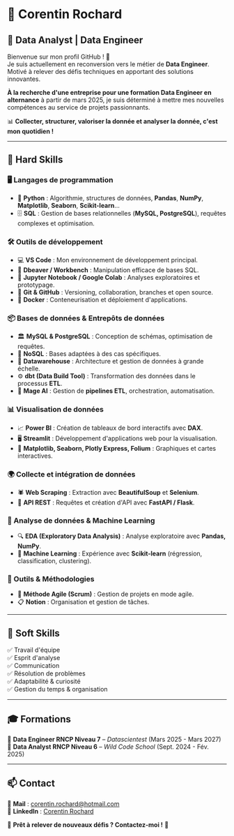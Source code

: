 # 🎯 Corentin Rochard  

## 🚀 Data Analyst | Data Engineer 

Bienvenue sur mon profil GitHub ! 🎉  
Je suis actuellement en reconversion vers le métier de **Data Engineer**. Motivé à relever des défis techniques en apportant des solutions innovantes.

**À la recherche d'une entreprise pour une formation Data Engineer en alternance** à partir de mars 2025, je suis déterminé à mettre mes nouvelles compétences au service de projets passionnants.

📊 **Collecter, structurer, valoriser la donnée et analyser la donnée, c'est mon quotidien !**  

---

## 🔧 Hard Skills  

### 🖥️ Langages de programmation  
- 🐍 **Python** : Algorithmie, structures de données, **Pandas**, **NumPy**, **Matplotlib**, **Seaborn**, **Scikit-learn**...  
- 🗄️ **SQL** : Gestion de bases relationnelles (**MySQL, PostgreSQL**), requêtes complexes et optimisation.  

### 🛠️ Outils de développement  
- 💻 **VS Code** : Mon environnement de développement principal.  
- 🐬 **Dbeaver / Workbench** : Manipulation efficace de bases SQL.  
- 📓 **Jupyter Notebook / Google Colab** : Analyses exploratoires et prototypage.  
- 🔗 **Git & GitHub** : Versioning, collaboration, branches et open source.  
- 🐳 **Docker** : Conteneurisation et déploiement d'applications.  

### 📦 Bases de données & Entrepôts de données  
- 🏛️ **MySQL & PostgreSQL** : Conception de schémas, optimisation de requêtes.  
- 📂 **NoSQL** : Bases adaptées à des cas spécifiques.  
- 🏢 **Datawarehouse** : Architecture et gestion de données à grande échelle.  
- ⚙️ **dbt (Data Build Tool)** : Transformation des données dans le processus **ETL**.  
- 🔄 **Mage AI** : Gestion de **pipelines ETL**, orchestration, automatisation.  

### 📊 Visualisation de données  
- 📈 **Power BI** : Création de tableaux de bord interactifs avec **DAX**.  
- 🖥️ **Streamlit** : Développement d'applications web pour la visualisation.  
- 📌 **Matplotlib, Seaborn, Plotly Express, Folium** : Graphiques et cartes interactives.  

### 🌍 Collecte et intégration de données  
- 🕷️ **Web Scraping** : Extraction avec **BeautifulSoup** et **Selenium**.  
- 🔌 **API REST** : Requêtes et création d'API avec **FastAPI / Flask**.  

### 🤖 Analyse de données & Machine Learning  
- 🔍 **EDA (Exploratory Data Analysis)** : Analyse exploratoire avec **Pandas, NumPy**.  
- 📡 **Machine Learning** : Expérience avec **Scikit-learn** (régression, classification, clustering).  

### 📌 Outils & Méthodologies  
- 🚀 **Méthode Agile (Scrum)** : Gestion de projets en mode agile.  
- 📋 **Notion** : Organisation et gestion de tâches.  

---

## 🌟 Soft Skills  
✅ Travail d'équipe  
✅ Esprit d'analyse  
✅ Communication  
✅ Résolution de problèmes  
✅ Adaptabilité & curiosité  
✅ Gestion du temps & organisation  

---

## 🎓 Formations  
📅 **Data Engineer RNCP Niveau 7** – *Datascientest* (Mars 2025 - Mars 2027)  
📅 **Data Analyst RNCP Niveau 6** – *Wild Code School* (Sept. 2024 - Fév. 2025)  

---

## 📫 Contact  
📧 **Mail** : corentin.rochard@hotmail.com  
🔗 **LinkedIn** : [Corentin Rochard](https://www.linkedin.com/in/corentin-rochard)  

🚀 **Prêt à relever de nouveaux défis ? Contactez-moi !** 🚀  

